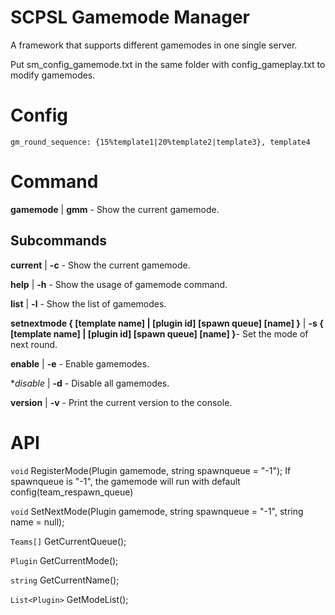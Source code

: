 # SCPSL Gamemode Manager
A framework that supports different gamemodes in one single server.

Put sm_config_gamemode.txt in the same folder with config_gameplay.txt to modify gamemodes.

# Config
`gm_round_sequence: {15%template1|20%template2|template3}, template4`

# Command
**gamemode** | **gmm** - Show the current gamemode.

## Subcommands
**current** | **-c** - Show the current gamemode.

**help** | **-h** - Show the usage of gamemode command.

**list** | **-l** - Show the list of gamemodes.

**setnextmode { [template name] | [plugin id] [spawn queue] [name] }** | **-s { [template name] | [plugin id] [spawn queue] [name] }**- Set the mode of next round.

**enable** | **-e** - Enable gamemodes.

**disable* | **-d** - Disable all gamemodes.

**version** | **-v** - Print the current version to the console.

# API
`void` RegisterMode(Plugin gamemode, string spawnqueue = "-1");
If spawnqueue is "-1", the gamemode will run with default config(team_respawn_queue)

`void` SetNextMode(Plugin gamemode, string spawnqueue = "-1", string name = null);

`Teams[]` GetCurrentQueue();

`Plugin` GetCurrentMode();

`string` GetCurrentName();

`List<Plugin>` GetModeList();
